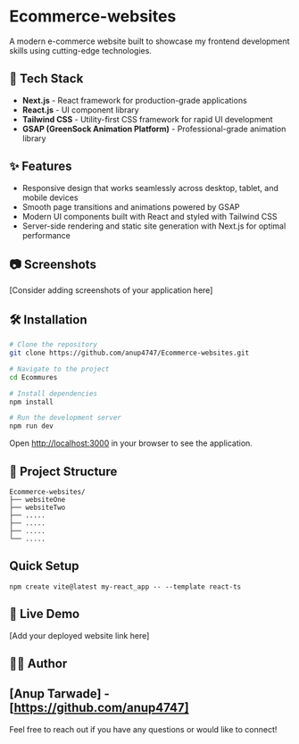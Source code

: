 # Ecommerce-websites

A modern e-commerce website built to showcase my frontend development skills using cutting-edge technologies.

## 🚀 Tech Stack

- **Next.js** - React framework for production-grade applications
- **React.js** - UI component library
- **Tailwind CSS** - Utility-first CSS framework for rapid UI development
- **GSAP (GreenSock Animation Platform)** - Professional-grade animation library

## ✨ Features

- Responsive design that works seamlessly across desktop, tablet, and mobile devices
- Smooth page transitions and animations powered by GSAP
- Modern UI components built with React and styled with Tailwind CSS
- Server-side rendering and static site generation with Next.js for optimal performance

## 📷 Screenshots

[Consider adding screenshots of your application here]

## 🛠️ Installation

```bash
# Clone the repository
git clone https://github.com/anup4747/Ecommerce-websites.git

# Navigate to the project
cd Ecommures

# Install dependencies
npm install

# Run the development server
npm run dev
```

Open [http://localhost:3000](http://localhost:3000) in your browser to see the application.

## 🧪 Project Structure

```
Ecommerce-websites/
├── websiteOne
├── websiteTwo         
├── .....       
├── .....      
├── .....     
└── .....    
```

## Quick Setup

```
npm create vite@latest my-react_app -- --template react-ts 
```

## 🔗 Live Demo

[Add your deployed website link here]

## 👨‍💻 Author

[Anup Tarwade] - [https://github.com/anup4747]
---
Feel free to reach out if you have any questions or would like to connect!